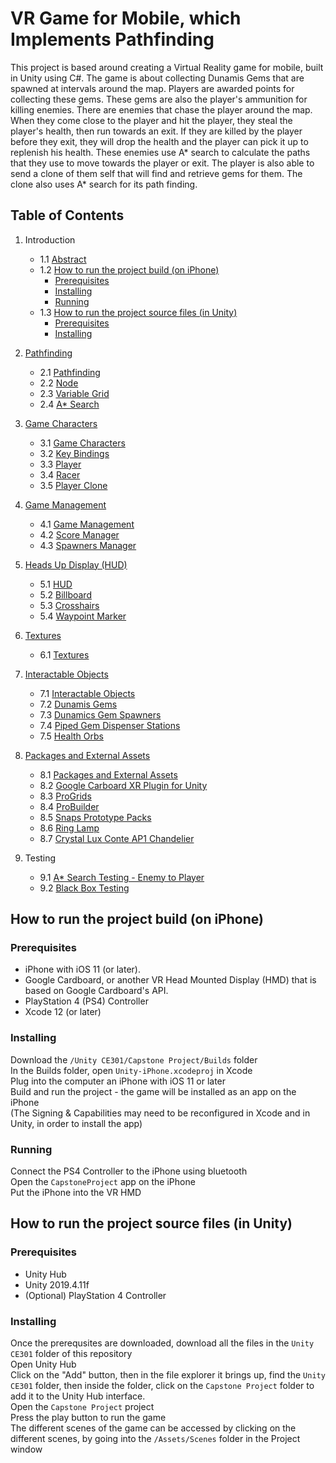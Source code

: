 # VR Game for Mobile, which Implements Pathfinding
This project is based around creating a Virtual Reality game for mobile, built in Unity using C#. The game is about collecting Dunamis Gems that are spawned at intervals around the map. Players are awarded points for collecting these gems. These gems are also the player's ammunition for killing enemies. There are enemies that chase the player around the map. When they come close to the player and hit the player, they steal the player's health, then run towards an exit. If they are killed by the player before they exit, they will drop the health and the player can pick it up to replenish his health. These enemies use A* search to calculate the paths that they use to move towards the player or exit.  The player is also able to send a clone of them self  that will find and retrieve gems for them. The clone also uses A* search for its path finding.  

## Table of Contents
1) Introduction
   - 1.1 [Abstract](#the-original-project-description)
   - 1.2 [How to run the project build (on iPhone)](#how-to-run-the-project-build-on-iphonesummary)
     - [Prerequisites](#prerequisites)
     - [Installing](#installing)
     - [Running](#running)
   -  1.3 [How to run the project source files (in Unity)](#how-to-run-the-project-source-files-in-unity)
      - [Prerequisites](#prerequisites-1)
      - [Installing](#installing-1)

2) [Pathfinding](/Technical%20Documentation/Pathfinding/README.md)
   - 2.1 [Pathfinding](/Technical%20Documentation/Pathfinding/README.md)
   - 2.2 [Node](/Technical%20Documentation/Pathfinding/README.md#node)
   - 2.3 [Variable Grid](/Technical%20Documentation/Pathfinding/README.md#variable-grid)
   - 2.4 [A\* Search](/Technical%20Documentation/Pathfinding/README.md#A*-search)

3) [Game Characters](/Technical%20Documentation/Game%20Characters)
   - 3.1 [Game Characters](/Technical%20Documentation/Game%20Characters/README.md#game-characters)
   - 3.2 [Key Bindings](/Technical%20Documentation/Game%20Characters/README.md#key-bindings)
   - 3.3 [Player](/Technical%20Documentation/Game%20Characters/README.md#player)
   - 3.4 [Racer](/Technical%20Documentation/Game%20Characters/README.md#racer)
   - 3.5 [Player Clone](/Technical%20Documentation/Game%20Characters/README.md#player-clone)

4) [Game Management](/Technical%20Documentation/Game%20Management)
   - 4.1 [Game Management](/Technical%20Documentation/Game%20Management/README.md#game-management)
   - 4.2 [Score Manager](/Technical%20Documentation/Game%20Management/README.md#score-manager)
   - 4.3 [Spawners Manager](/Technical%20Documentation/Game%20Management/README.md#spawners-manager)

5) [Heads Up Display (HUD)](/Technical%20Documentation/HUD)
   - 5.1 [HUD](/Technical%20Documentation/HUD/README.md#miscellaneous)
   - 5.2 [Billboard](/Technical%20Documentation/HUD/README.md#billboard)
   - 5.3 [Crosshairs](/Technical%20Documentation/HUD/README.md#crosshairs)
   - 5.4 [Waypoint Marker](/Technical%20Documentation/HUD/README.md#waypoint-marker)

6) [Textures](https://github.com/jamalcraig/Dunamis/blob/main/Unity%20CE301/Capstone%20Project/Assets/Models/Textures)
   - 6.1 [Textures](https://github.com/jamalcraig/Dunamis/blob/main/Unity%20CE301/Capstone%20Project/Assets/Models/Textures#textures)

7) [Interactable Objects](/Technical%20Documentation/Interactable%20Objects)
   - 7.1 [Interactable Objects](/Technical%20Documentation/Interactable%20Objects/#interactable-objects)
   - 7.2 [Dunamis Gems](/Technical%20Documentation/Interactable%20Objects#dunamis-gems)
   - 7.3 [Dunamics Gem Spawners](/Technical%20Documentation/Interactable%20Objects#dunamis-gem-spawners)
   - 7.4 [Piped Gem Dispenser Stations](/Technical%20Documentation/Interactable%20Objects#piped-gem-dispenser-stations)
   - 7.5 [Health Orbs](/Technical%20Documentation/Interactable%20Objects#health-orbs)

8) [Packages and External Assets](/Technical%20Documentation/Packages)
   - 8.1 [Packages and External Assets](/Technical%20Documentation/Packages#packages-and-external-assets)
   - 8.2 [Google Carboard XR Plugin for Unity](/Technical%20Documentation/Packages#google-cardboard-xr-plugin-for-unity)
   - 8.3 [ProGrids](/Technical%20Documentation/Packages#progrids)
   - 8.4 [ProBuilder](/Technical%20Documentation/Packages#probuilder)
   - 8.5 [Snaps Prototype Packs](/Technical%20Documentation/Packages#snaps-prototype-packs)
   - 8.6 [Ring Lamp](/Technical%20Documentation/Packages#ring-lamp)
   - 8.7 [Crystal Lux Conte AP1 Chandelier](/Technical%20Documentation/Packages#crystal-lux-conte-ap1-chandelier)

9) Testing
   - 9.1 [A* Search Testing - Enemy to Player](/Technical%20Documentation/Testing/A*%20Test)
   - 9.2 [Black Box Testing](/Technical%20Documentation/Testing/Black%20Box%20Test)


## How to run the project build (on iPhone)
### Prerequisites
* iPhone with iOS 11 (or later).
* Google Cardboard, or another VR Head Mounted Display (HMD) that is based on Google Cardboard's API.
* PlayStation 4 (PS4) Controller
* Xcode 12 (or later)

### Installing
Download the `/Unity CE301/Capstone Project/Builds` folder  
In the Builds folder, open `Unity-iPhone.xcodeproj` in Xcode  
Plug into the computer an iPhone with iOS 11 or later  
Build and run the project - the game will be installed as an app on the iPhone  
(The Signing & Capabilities may need to be reconfigured in Xcode and in Unity, in order to install the app)  

### Running
Connect the PS4 Controller to the iPhone using bluetooth  
Open the `CapstoneProject` app on the iPhone  
Put the iPhone into the VR HMD  


## How to run the project source files (in Unity)
### Prerequisites
* Unity Hub
* Unity 2019.4.11f 
* (Optional) PlayStation 4 Controller 

### Installing
Once the prerequsites are downloaded, download all the files in the `Unity CE301` folder of this repository  
Open Unity Hub  
Click on the "Add" button, then in the file explorer it brings up, find the `Unity CE301` folder, then inside the folder, click on the `Capstone Project` folder to add it to the Unity Hub interface.  
Open the `Capstone Project` project  
Press the play button to run the game  
The different scenes of the game can be accessed by clicking on the different scenes, by going into the `/Assets/Scenes` folder in the Project window  
